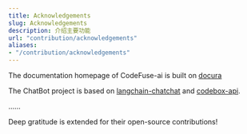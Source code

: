 ```yaml
---
title: Acknowledgements
slug: Acknowledgements
description: 介绍主要功能
url: "contribution/acknowledgements"
aliases:
- "/contribution/acknowledgements"
---
```


The documentation homepage of CodeFuse-ai is built on [docura](https://github.com/docura/docura)

The ChatBot project is based on [langchain-chatchat](https://github.com/chatchat-space/Langchain-Chatchat) and [codebox-api](https://github.com/shroominic/codebox-api). 

......

Deep gratitude is extended for their open-source contributions!
